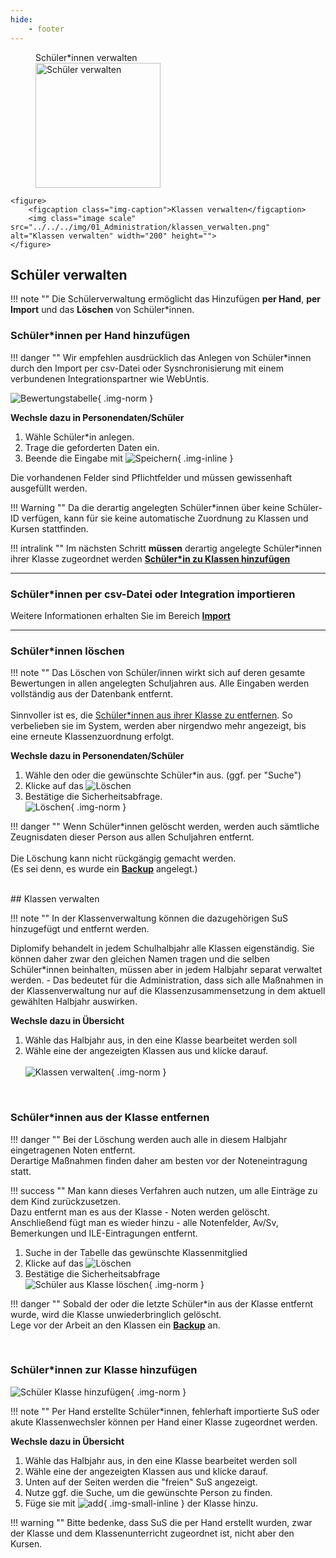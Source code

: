 ```yaml
---
hide:
    - footer
---
```


<div class="space-around">
    <figure>
        <figcaption class="img-caption">Schüler*innen verwalten</figcaption>
        <img class="image scale" src="../../../img/01_Administration/schueler_verwalten.png" alt="Schüler verwalten" width="200" height="">
    </figure>

    <figure>
        <figcaption class="img-caption">Klassen verwalten</figcaption>
        <img class="image scale" src="../../../img/01_Administration/klassen_verwalten.png" alt="Klassen verwalten" width="200" height="">
    </figure>
</div>

## Schüler verwalten

!!! note ""
    Die Schülerverwaltung ermöglicht das Hinzufügen **per Hand**, **per Import** und das **Löschen** von Schüler*innen.
<br>

### Schüler*innen per Hand hinzufügen

!!! danger ""
    Wir empfehlen ausdrücklich das Anlegen von Schüler*innen durch den Import per csv-Datei oder Sysnchronisierung mit einem verbundenen Integrationspartner wie WebUntis.

![Bewertungstabelle](../../img/01_Administration/schueler_anlegen.png){ .img-norm } 

**Wechsle dazu in Personendaten/Schüler**

1. Wähle Schüler*in anlegen.
2. Trage die geforderten Daten ein.
3. Beende die Eingabe mit ![Speichern](../../img/09_Misc/speichern.png){ .img-inline }

Die vorhandenen Felder sind Pflichtfelder und müssen gewissenhaft ausgefüllt werden.

!!! Warning ""
    Da die derartig angelegten Schüler*innen über keine Schüler-ID verfügen, kann für sie keine automatische Zuordnung zu Klassen und Kursen stattfinden.

!!! intralink ""
    Im nächsten Schritt **müssen** derartig angelegte Schüler*innen ihrer Klasse zugeordnet werden [**Schüler*in zu Klassen hinzufügen**](#schulerinnen-zur-klasse-hinzufugen)

---
### Schüler*innen per csv-Datei oder Integration importieren
<!-- !!! intralink "" -->
Weitere Informationen erhalten Sie im Bereich [**Import**](../../Anleitungen/Administration/Import.md)

---

### Schüler*innen löschen


!!! note ""
    Das Löschen von Schüler/innen wirkt sich auf deren gesamte Bewertungen in allen angelegten Schuljahren aus. Alle Eingaben werden vollständig aus der Datenbank entfernt.<br>
    <br>
    Sinnvoller ist es, die [Schüler*innen aus ihrer Klasse zu entfernen](#klassen-verwalten). So verbelieben sie im System, werden aber nirgendwo mehr angezeigt, bis eine erneute Klassenzuordnung erfolgt.

**Wechsle dazu in Personendaten/Schüler**

1. Wähle den oder die gewünschte Schüler*in aus. (ggf. per "Suche")
2. Klicke auf das ![Löschen](../../img/09_Misc/loeschen.png)
3. Bestätige die Sicherheitsabfrage. <br>
![Löschen](../../img/01_Administration/schueler_löschen.png){ .img-norm }

!!! danger ""
    Wenn Schüler*innen gelöscht werden, werden auch sämtliche Zeugnisdaten dieser Person aus allen Schuljahren entfernt.<br><br>
    Die Löschung kann nicht rückgängig gemacht werden. <br>
    (Es sei denn, es wurde ein [**Backup**](../../Anleitungen/Administration/Backup.md) angelegt.)

<br>
## Klassen verwalten

!!! note ""
    In der Klassenverwaltung können die dazugehörigen SuS hinzugefügt und entfernt werden. <br>

Diplomify behandelt in jedem Schulhalbjahr alle Klassen eigenständig. Sie können daher zwar den gleichen Namen tragen und die selben Schüler*innen beinhalten, müssen aber in jedem Halbjahr separat verwaltet werden. - Das bedeutet für die Administration, dass sich alle Maßnahmen in der Klassenverwaltung nur auf die Klassenzusammensetzung in dem aktuell gewählten Halbjahr auswirken. 

**Wechsle dazu in Übersicht**

1. Wähle das Halbjahr aus, in den eine Klasse bearbeitet werden soll
2. Wähle eine der angezeigten Klassen aus und klicke darauf. <br><br>
![Klassen verwalten](../../img/01_Administration/klassen_verwalten_small.png){ .img-norm }

<br>

### Schüler*innen aus der Klasse entfernen

!!! danger ""
    Bei der Löschung werden auch alle in diesem Halbjahr eingetragenen Noten entfernt.<br>
    Derartige Maßnahmen finden daher am besten vor der Noteneintragung statt.

!!! success ""
    Man kann dieses Verfahren auch nutzen, um alle Einträge zu dem Kind zurückzusetzen. <br>
    Dazu entfernt man es aus der Klasse - Noten werden gelöscht. <br> 
    Anschließend fügt man es wieder hinzu - alle Notenfelder, Av/Sv, Bemerkungen und ILE-Eintragungen entfernt.


1. Suche in der Tabelle das gewünschte Klassenmitglied
2. Klicke auf das ![Löschen](../../img/09_Misc/loeschen.png)
3. Bestätige die Sicherheitsabfrage <br>
![Schüler aus Klasse löschen](../../img/01_Administration/schüler_aus_klasse_löschen.png){ .img-norm }


!!! danger ""
    Sobald der oder die letzte Schüler*in aus der Klasse entfernt wurde, wird die Klasse unwiederbringlich gelöscht.
    <br>
    Lege vor der Arbeit an den Klassen ein [**Backup**](../../Anleitungen/Administration/Backup.md) an.

<br>

### Schüler*innen zur Klasse hinzufügen

![Schüler Klasse hinzufügen](../../img/01_Administration/klassen_verwalten_small.png){ .img-norm }

!!! note ""
    Per Hand erstellte Schüler*innen, fehlerhaft importierte SuS oder akute Klassenwechsler können per Hand einer Klasse zugeordnet werden. <br>

**Wechsle dazu in Übersicht**

1. Wähle das Halbjahr aus, in den eine Klasse bearbeitet werden soll
2. Wähle eine der angezeigten Klassen aus und klicke darauf.
3. Unten auf der Seiten werden die "freien" SuS angezeigt.
4. Nutze ggf. die Suche, um die gewünschte Person zu finden.
5. Füge sie mit ![add](../../img/09_Misc/sus_hinzufügen_button.png){ .img-small-inline } der Klasse hinzu.

!!! warning ""
    Bitte bedenke, dass SuS die per Hand erstellt wurden, zwar der Klasse und dem Klassenunterricht zugeordnet ist, nicht aber den Kursen. <br>
